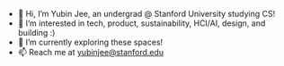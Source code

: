 - 👋 Hi, I’m Yubin Jee, an undergrad @ Stanford University studying CS!
- 👀 I’m interested in tech, product, sustainability, HCI/AI, design, and building :) 
- 🌱 I’m currently exploring these spaces!
- 📫 Reach me at yubinjee@stanford.edu

<!---
yubinjee0310/yubinjee0310 is a ✨ special ✨ repository because its `README.md` (this file) appears on your GitHub profile.
You can click the Preview link to take a look at your changes.
--->
